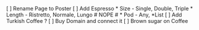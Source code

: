 [ ] Rename Page to Poster
[ ] Add Espresso
    * Size - Single, Double, Triple
    * Length - Ristretto, Normale, Lungo # NOPE #
    * Pod - Any, *List
[ ] Add Turkish Coffee ?
[ ] Buy Domain and connect it
[ ] Brown sugar on Coffee